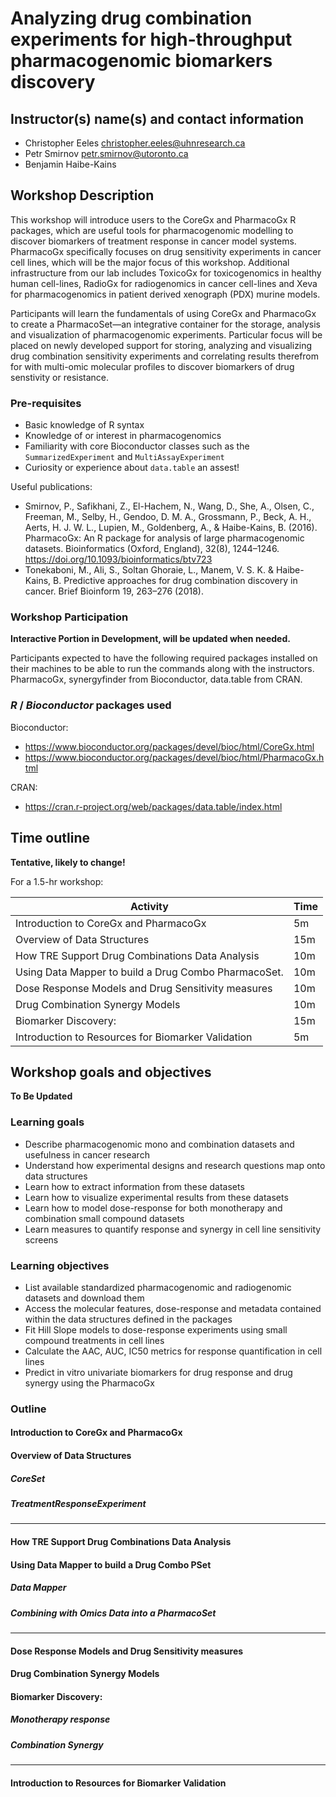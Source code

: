 # Analyzing drug combination experiments for high-throughput pharmacogenomic biomarkers discovery

## Instructor(s) name(s) and contact information

* Christopher Eeles <christopher.eeles@uhnresearch.ca>
* Petr Smirnov <petr.smirnov@utoronto.ca>
* Benjamin Haibe-Kains 

## Workshop Description
This workshop will introduce users to the CoreGx and PharmacoGx R packages,
which are useful tools for pharmacogenomic modelling to discover biomarkers of
treatment response in cancer model systems. PharmacoGx specifically focuses on
drug sensitivity experiments in cancer cell lines, which will be the major
focus of this workshop. Additional infrastructure from our lab includes
ToxicoGx for toxicogenomics in healthy human cell-lines, RadioGx for
radiogenomics in cancer cell-lines and Xeva for pharmacogenomics in patient
derived xenograph (PDX) murine models.

Participants will learn the fundamentals of using CoreGx and PharmacoGx to
create a PharmacoSet&mdash;an integrative container for the storage, analysis and
visualization of pharmacogenomic experiments. Particular focus will be placed
on newly developed support for storing, analyzing and visualizing drug 
combination sensitivity experiments and correlating results therefrom for
with multi-omic molecular profiles to discover biomarkers of drug senstivity
or resistance.

### Pre-requisites
* Basic knowledge of R syntax
* Knowledge of or interest in pharmacogenomics
* Familiarity with core Bioconductor classes such as the `SummarizedExperiment` and `MultiAssayExperiment`
* Curiosity or experience about `data.table` an assest!


Useful publications:
* Smirnov, P., Safikhani, Z., El-Hachem, N., Wang, D., She, A., Olsen, C., Freeman, M., Selby, H., Gendoo, D. M. A., Grossmann, P., Beck, A. H., Aerts, H. J. W. L., Lupien, M., Goldenberg, A., & Haibe-Kains, B. (2016). PharmacoGx: An R package for analysis of large pharmacogenomic datasets. Bioinformatics (Oxford, England), 32(8), 1244–1246. https://doi.org/10.1093/bioinformatics/btv723
* Tonekaboni, M., Ali, S., Soltan Ghoraie, L., Manem, V. S. K. & Haibe-Kains, B. Predictive approaches for drug combination discovery in cancer. Brief Bioinform 19, 263–276 (2018).



### Workshop Participation

**Interactive Portion in Development, will be updated when needed.**


Participants expected to have the following required packages installed on their machines to be able to run the commands along with the instructors.
PharmacoGx, synergyfinder from Bioconductor, data.table from CRAN. 
<!-- The workshop will be presented as a set of analysis steps to be replicated by the learners, with instructors available to explain the why and how of applying these functions to the given datasets. Learners will write analysis scripts as well as use interactive commands to explore the generated data structures and results. Learners will then brainstorm potential applications of the analysis results in their field as well as comment on use case examples presented by the instructors on research in our lab. -->

### _R_ / _Bioconductor_ packages used

Bioconductor:
* https://www.bioconductor.org/packages/devel/bioc/html/CoreGx.html
* https://www.bioconductor.org/packages/devel/bioc/html/PharmacoGx.html

CRAN:
* https://cran.r-project.org/web/packages/data.table/index.html

## Time outline

**Tentative, likely to change!**

For a 1.5-hr workshop:

| Activity                                                   | Time |
|------------------------------------------------------------|------|
| Introduction to CoreGx and PharmacoGx                      |  5m  |
| Overview of Data Structures                                |  15m |
| How TRE Support Drug Combinations Data Analysis            |  10m |
| Using Data Mapper to build a Drug Combo PharmacoSet.       |  10m |
| Dose Response Models and Drug Sensitivity measures         |  10m |
| Drug Combination Synergy Models                            |  10m |
| Biomarker Discovery:                                       |  15m |
| Introduction to Resources for Biomarker Validation         |  5m  | 


## Workshop goals and objectives

**To Be Updated**

### Learning goals

* Describe pharmacogenomic mono and combination datasets and usefulness in cancer research
* Understand how experimental designs and research questions map onto data structures 
* Learn how to extract information from these datasets 
* Learn how to visualize experimental results from these datasets 
* Learn how to model dose-response for both monotherapy and combination small compound datasets
* Learn measures to quantify response and synergy in cell line sensitivity screens

### Learning objectives

* List available standardized pharmacogenomic and radiogenomic datasets and download them
* Access the molecular features, dose-response and metadata contained within the data structures defined in the packages
* Fit Hill Slope models to dose-response experiments using small compound treatments in cell lines
* Calculate the AAC, AUC, IC50 metrics for response quantification in cell lines
* Predict in vitro univariate biomarkers for drug response and drug synergy using the PharmacoGx


### Outline

#### Introduction to CoreGx and PharmacoGx 
#### Overview of Data Structures  
##### CoreSet 
##### TreatmentResponseExperiment 
---- 
#### How TRE Support Drug Combinations Data Analysis
#### Using Data Mapper to build a Drug Combo PSet
##### Data Mapper 
##### Combining with Omics Data into a PharmacoSet  
----

#### Dose Response Models and Drug Sensitivity measures 
#### Drug Combination Synergy Models 
#### Biomarker Discovery:	
##### Monotherapy response
##### Combination Synergy 

---- 

#### Introduction to Resources for Biomarker Validation 
